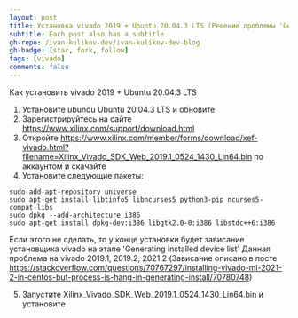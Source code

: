 ```yaml
---
layout: post
title: Установка vivado 2019 + Ubuntu 20.04.3 LTS (Решение проблемы 'Generating installed device list')
subtitle: Each post also has a subtitle
gh-repo: /ivan-kulikov-dev/ivan-kulikov-dev-blog
gh-badge: [star, fork, follow]
tags: [vivado]
comments: false
---
```


Как установить vivado 2019 + Ubuntu 20.04.3 LTS

1) Установите ubundu Ubuntu 20.04.3 LTS и обновите
2) Зарегистрируйтесь на сайте https://www.xilinx.com/support/download.html
3) Откройте  https://www.xilinx.com/member/forms/download/xef-vivado.html?filename=Xilinx_Vivado_SDK_Web_2019.1_0524_1430_Lin64.bin по аккаунтом и скачайте
4) Установите следующие пакеты:
```
sudo add-apt-repository universe
sudo apt-get install libtinfo5 libncurses5 python3-pip ncurses5-compat-libs
sudo dpkg --add-architecture i386
sudo apt-get install dpkg-dev:i386 libgtk2.0-0:i386 libstdc++6:i386
```
Если этого не сделать, то у конце установки будет зависание установщика vivado на этапе 'Generating installed device list'
Данная проблема на vivado 2019.1, 2019.2, 2021.2
(Зависание описано в посте https://stackoverflow.com/questions/70767297/installing-vivado-ml-2021-2-in-centos-but-process-is-hang-in-generating-install/70780748)

5) Запустите Xilinx_Vivado_SDK_Web_2019.1_0524_1430_Lin64.bin и установите


